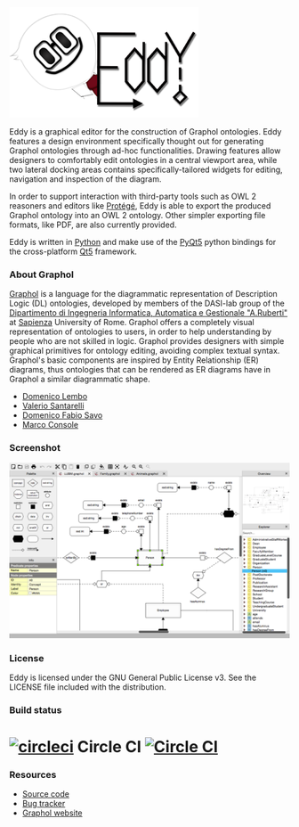 ![Eddy](/eddy/ui/artwork/banner.png?raw=true)

Eddy is a graphical editor for the construction of Graphol ontologies. Eddy features a design environment specifically 
thought out for generating Graphol ontologies through ad-hoc functionalities. Drawing features allow designers to 
comfortably edit ontologies in a central viewport area, while two lateral docking areas contains specifically-tailored 
widgets for editing, navigation and inspection of the diagram. 

In order to support interaction with third-party tools such as OWL 2 reasoners and editors like [Protégé], Eddy is able 
to export the produced Graphol ontology into an OWL 2 ontology. Other simpler exporting file formats, like PDF, are 
also currently provided.

Eddy is written in [Python] and make use of the [PyQt5] python bindings for the cross-platform [Qt5] framework. 

### About Graphol

[Graphol] is a language for the diagrammatic representation of Description Logic (DL) ontologies, developed by members 
of the DASI-lab group of the [Dipartimento di Ingegneria Informatica, Automatica e Gestionale "A.Ruberti"] at [Sapienza] 
University of Rome. Graphol offers a completely visual representation of ontologies to users, in order to help 
understanding by people who are not skilled in logic. Graphol provides designers with simple graphical primitives for 
ontology editing, avoiding complex textual syntax. Graphol's basic components are inspired by Entity Relationship (ER) 
diagrams, thus ontologies that can be rendered as ER diagrams have in Graphol a similar diagrammatic shape.

* [Domenico Lembo](http://www.dis.uniroma1.it/~lembo/)                         
* [Valerio Santarelli](http://www.dis.uniroma1.it/~dottoratoii/students/valerio-santarelli)           
* [Domenico Fabio Savo](http://www.dis.uniroma1.it/~savo/)                       
* [Marco Console](http://www.dis.uniroma1.it/~dottoratoii/students/marco-console)                 

### Screenshot

![screenshot](/eddy/ui/artwork/shot01.png?raw=true)

### License

Eddy is licensed under the GNU General Public License v3. See the LICENSE file included with the distribution.

### Build status

# [![circleci](https://avatars0.githubusercontent.com/u/1231870?v=2&s=50)](https://circleci.com/) Circle CI [![Circle CI](https://circleci.com/gh/danielepantaleone/eddy/tree/master.svg?style=svg&circle-token=d4611bacee6dca791faf8b03502ffabdeb099ffe)](https://circleci.com/gh/danielepantaleone/eddy/tree/master)

### Resources

* [Source code](https://github.com/danielepantaleone/eddy)
* [Bug tracker](https://github.com/danielepantaleone/eddy/issues)
* [Graphol website](http://www.dis.uniroma1.it/~graphol/)

[Dipartimento di Ingegneria Informatica, Automatica e Gestionale "A.Ruberti"]: http://www.dis.uniroma1.it/en
[Sapienza]: http://en.uniroma1.it/
[Graphol]: http://www.dis.uniroma1.it/~graphol/
[Python]: https://www.python.org/
[PyQt5]: https://riverbankcomputing.com/software/pyqt/intro
[Qt5]: http://www.qt.io/
[Protégé]: http://protege.stanford.edu/